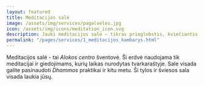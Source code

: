 ```yaml
---
layout: featured
title: Meditacijos salė
image: /assets/img/services/pagalveles.jpg
icon: /assets/img/icons/meditation_icon.svg
description: Jauki meditacijos salė – tikras prieglobstis, kviečiantis palikti kasdienius rūpesčius už durų ir pašvesti laiką protui nuraminti bei vystyti išmintį ir teigiamas emocijas.
permalink: "/pages/services/1_meditacijos_kambarys.html" 
---
```


<div class="row">
    <div class="col-md-12">
        <div class="service-details mb-40">
            <!-- <h3>Business Analysis</h3> -->
            <p>Meditacijos salė - tai <em>Alokos centro</em> šventovė. Ši erdvė naudojama tik meditacijai ir giedojimams, kurių laikas nurodytas tvarkaraštyje. Sale visada galite pasinaudoti <em>Dhammos</em> praktikai ir kitu metu. Ši tylos ir šviesos sala visada laukia jūsų.</p>
        </div>
    </div>
</div>
<!-- <div class="row">
    <div class="col-xl-6 col-lg-12">
        <div class="s-details-img mb-30">
            <img src="{{site.baseurl}}/assets/img/service/details/01.jpg" alt="tincidunt">
        </div>
    </div>
    <div class="col-xl-6 col-lg-12">
        <div class="service-details mb-40">
            <h3>Awesome Teamwork Attention</h3>
            <p>Consectetuer adipiscing elit, sed diam nonumy nibh euismod tincidunt ut laoreet dolore mage aliquami erat volpate Ut
            wisi enim ad minim veniam, quis nos trud exerci tation corper cipit lobortis nisl ut aliq uip ex ea comcon sequat. Duis
            autem velue eum iriure dolor in hendrerit in vulputate velitesse conse quat Ut wisi enim ad minim veniam.</p>
        </div>
    </div>
</div>
<div class="service-details mb-30">
    <h3>Your Succes Will be Done</h3>
    <p>Quis nostrud exercitation ullamco laboris nisi ut aliquip ex ea commodo consequat. Duis
        aute irure dolor in reprehenderit
        in voluptate velit esse cillum dolore eu fugiat nulla pariatu cepteusint occaecat
        cupidatat non proident, sunt in culpa qui
        officia deserunt mollit anim laborum. Curatur pretium tincidunt lacus. Nulla gravida
        orci a odio. Nullam varius, turpis et
        commodo pharetra est eros bibendum elit nec luctus magna felis sollicitudin mauris.
        Integer in mauris nibh euismod gravida.
        Duis ac tellus et risus vulputate vehicula.</p>
</div> -->